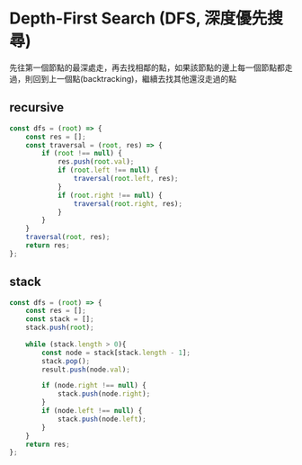 # Depth-First Search (DFS, 深度優先搜尋)

先往第一個節點的最深處走，再去找相鄰的點，如果該節點的邊上每一個節點都走過，則回到上一個點(backtracking)，繼續去找其他還沒走過的點

## recursive

```js
const dfs = (root) => {
    const res = [];
    const traversal = (root, res) => {
        if (root !== null) {
            res.push(root.val);
            if (root.left !== null) {
                traversal(root.left, res);
            }
            if (root.right !== null) {
                traversal(root.right, res);
            }
        }
    }
    traversal(root, res);
    return res;
};
```

## stack

```js
const dfs = (root) => {
    const res = [];
    const stack = []; 
    stack.push(root);
       
    while (stack.length > 0){
        const node = stack[stack.length - 1];
        stack.pop();
        result.push(node.val);

        if (node.right !== null) {
            stack.push(node.right);
        }
        if (node.left !== null) {
            stack.push(node.left);
        }
    }
    return res;
};
```
